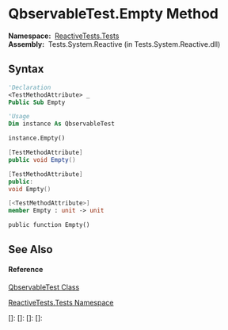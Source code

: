 # QbservableTest.Empty Method

**Namespace:**  [ReactiveTests.Tests](ReactiveTests.Tests\ReactiveTests.Tests.md)  
**Assembly:**  Tests.System.Reactive (in Tests.System.Reactive.dll)

## Syntax

```vb
'Declaration
<TestMethodAttribute> _
Public Sub Empty
```

```vb
'Usage
Dim instance As QbservableTest

instance.Empty()
```

```csharp
[TestMethodAttribute]
public void Empty()
```

```c++
[TestMethodAttribute]
public:
void Empty()
```

```fsharp
[<TestMethodAttribute>]
member Empty : unit -> unit 
```

```jscript
public function Empty()
```

## See Also

#### Reference

[QbservableTest Class](QbservableTest\QbservableTest.md)

[ReactiveTests.Tests Namespace](ReactiveTests.Tests\ReactiveTests.Tests.md)

[]: 
[]: 
[]: 
[]: 
